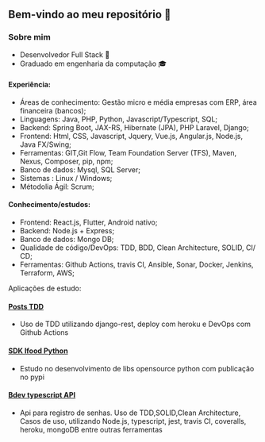 ## Bem-vindo ao meu repositório 👋
### Sobre mim
* Desenvolvedor Full Stack 🧐
* Graduado em engenharia da computação 🎓

#### Experiência:
* Áreas de conhecimento: Gestão micro e média empresas com ERP, área financeira (bancos);
* Linguagens: Java, PHP, Python, Javascript/Typescript, SQL;
* Backend: Spring Boot, JAX-RS, Hibernate (JPA), PHP Laravel, Django;
* Frontend: Html, CSS, Javascript, Jquery, Vue.js, Angular.js, Node.js, Java FX/Swing;
* Ferramentas: GIT,Git Flow, Team Foundation Server (TFS), Maven, Nexus, Composer, pip, npm;    
* Banco de dados: Mysql, SQL Server;
* Sistemas : Linux / Windows;
* Métodolia Ágil: Scrum;

#### Conhecimento/estudos:
* Frontend: React.js, Flutter, Android nativo;
* Backend: Node.js + Express;
* Banco de dados: Mongo DB;
* Qualidade de código/DevOps: TDD, BDD, Clean Architecture, SOLID,  CI/ CD;
* Ferramentas: Github Actions, travis CI, Ansible, Sonar, Docker, Jenkins, Terraform, AWS;

Aplicações de estudo:

#### [Posts TDD](https://github.com/micael95/posts-tdd-django)
* Uso de TDD utilizando django-rest, deploy com heroku  e DevOps com Github Actions
#### [SDK Ifood Python](https://github.com/micael95/sdk-ifood-python)
* Estudo no desenvolvimento de libs opensource python com publicação no pypi
#### [Bdev typescript API](https://github.com/micael95/bdev_ts_api)
* Api para registro de senhas. Uso de TDD,SOLID,Clean Architecture, Casos de uso, utilizando Node.js, typescript, jest, travis CI, coveralls, heroku, mongoDB entre outras ferramentas


